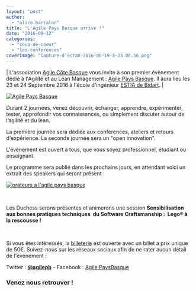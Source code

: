 ```yaml
---
layout: "post"
author: 
  - "alice.barralon"
title: "L'Agile Pays Basque arrive !"
date: "2016-09-12"
categories: 
  - "coup-de-coeur"
  - "les-conferences"
coverImage: "Capture-d’écran-2016-08-19-à-23.08.56.png"
---
```


| L'association [Agile Côte Basque](http://agile-paysbasque.fr/#about) vous invite à son premier évènement dédié à l'Agilité et au Lean Management : [Agile Pays Basque](http://agile-paysbasque.fr/). Il aura lieu les 23 et 24 Septembre 2016 à l'école d'ingénieur [ESTIA de Bidart](https://www.google.fr/maps?q=Technopole+Izarbel,+97+all%C3%A9e+Th%C3%A9odore+Monod,+ESTIA+2,,+,+,+fr). |

[![Agile Pays Basque](/assets/2016/09/2016-09-12-lagile-pays-basque-arrive/apb2-1024x328.png)](http://www.duchess-france.org/wp-content/uploads/2016/08/apb2.png)

Durant 2 journées, venez découvrir, échanger, apprendre, expérimenter, tester, approfondir vos connaissances, ou simplement discuter autour de l’agilité et du lean.

La première journée sera dédiée aux conférences, ateliers et retours d'expérience. La seconde journée sera un "open innovation".

L'événement est ouvert à tous, que vous soyez professionnel, étudiant ou enseignant.

Le programme sera publié dans les prochains jours, en attendant voici un extrait des speakers qui seront présent :

[![orateurs a l'agile pays basque](/assets/2016/09/2016-09-12-lagile-pays-basque-arrive/apb_speakers-996x1024.png)](http://www.duchess-france.org/wp-content/uploads/2016/08/apb_speakers.png)

 

Les Duchess serons présentes et animerons une session ****Sensibilisation aux bonnes pratiques techniques  du Software Craftsmanship :  Lego® à la rescousse !****

 

Si vous êtes intéressés, la [billeterie](https://www.helloasso.com/associations/agile-cote-basque/evenements/agile-pays-basque) est ouverte avec un billet a prix unique de 50€. Suivez-nous sur les réseaux sociaux afin de ne rater aucun détail de l'événement :

Twitter : **[@agilepb](https://twitter.com/agilepb)** - Facebook : [Agile PaysBasque](https://www.facebook.com/AgilePaysBasque?fref=ts)

### Venez nous retrouver !
